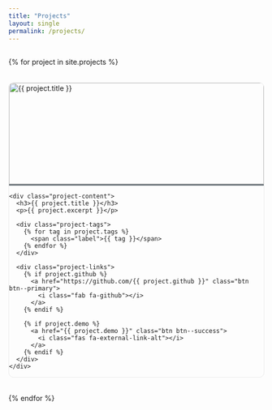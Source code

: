 ```yaml
---
title: "Projects"
layout: single
permalink: /projects/
---
```


<style>
.projects-grid {
  display: grid;
  grid-template-columns: repeat(auto-fit, minmax(350px, 1fr));
  gap: 2rem;
  padding: 1rem 0;
}

.project-card {
  border: 1px solid #eaeaea;
  border-radius: 10px;
  overflow: hidden;
  transition: transform 0.3s ease;
}

.project-card:hover {
  transform: translateY(-5px);
}

.project-image img {
  width: 100%;
  height: 200px;
  object-fit: cover;
  border-bottom: 3px solid #6f777d; /* Tema rengiyle uyumlu */
}

.project-content {
  padding: 1.5rem;
}

.project-tags {
  margin: 1rem 0;
}

@media (max-width: 768px) {
  .projects-grid {
    grid-template-columns: 1fr;
  }
}
</style>

<div class="projects-grid">
{% for project in site.projects %}
  <div class="project-card">
    <div class="project-image">
      <img src="{{ project.image | relative_url }}" alt="{{ project.title }}">
    </div>
    
    <div class="project-content">
      <h3>{{ project.title }}</h3>
      <p>{{ project.excerpt }}</p>
      
      <div class="project-tags">
        {% for tag in project.tags %}
          <span class="label">{{ tag }}</span>
        {% endfor %}
      </div>

      <div class="project-links">
        {% if project.github %}
          <a href="https://github.com/{{ project.github }}" class="btn btn--primary">
            <i class="fab fa-github"></i>
          </a>
        {% endif %}
        
        {% if project.demo %}
          <a href="{{ project.demo }}" class="btn btn--success">
            <i class="fas fa-external-link-alt"></i>
          </a>
        {% endif %}
      </div>
    </div>
  </div>
{% endfor %}
</div>
